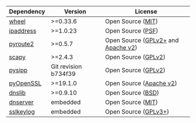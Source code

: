 |Dependency|Version|License|
|---|---|---|
|[wheel](https://pypi.org/project/wheel/)|>=0.33.6|Open Source ([MIT](https://opensource.org/licenses/MIT))|
|[ipaddress](https://pypi.org/project/ipaddress/)|>=1.0.23|Open Source ([PSF](https://docs.python.org/3/license.html))|
|[pyroute2](https://pypi.org/project/pyroute2/)|>=0.5.7|Open Source ([GPLv2+](https://www.gnu.org/licenses/old-licenses/gpl-2.0.en.html) and [Apache v2](https://www.apache.org/licenses/LICENSE-2.0))|
|[scapy](https://pypi.org/project/scapy/)|>=2.4.3|Open Source ([GPLv2](https://www.gnu.org/licenses/old-licenses/gpl-2.0.en.html))|
|[pysipp](https://github.com/SIPp/pysipp)|Git revision b734f39|Open Source ([GPLv2](https://www.gnu.org/licenses/old-licenses/gpl-2.0.en.html))|
|[pyOpenSSL](https://pypi.org/project/pyOpenSSL/)|>=19.1.0|Open Source ([Apache v2](https://www.apache.org/licenses/LICENSE-2.0))|
|[dnslib](https://pypi.org/project/dnslib/)|>=0.9.10|Open Source ([BSD](https://opensource.org/licenses/BSD-2-Clause))|
|[dnserver](https://github.com/samuelcolvin/dnserver)|embedded|Open Source ([MIT](https://opensource.org/licenses/MIT))|
|[sslkeylog](https://git.lekensteyn.nl/peter/wireshark-notes/tree/src/sslkeylog.c)|embedded|Open Source ([GPLv3+](https://www.gnu.org/licenses/gpl-3.0.en.html))|

